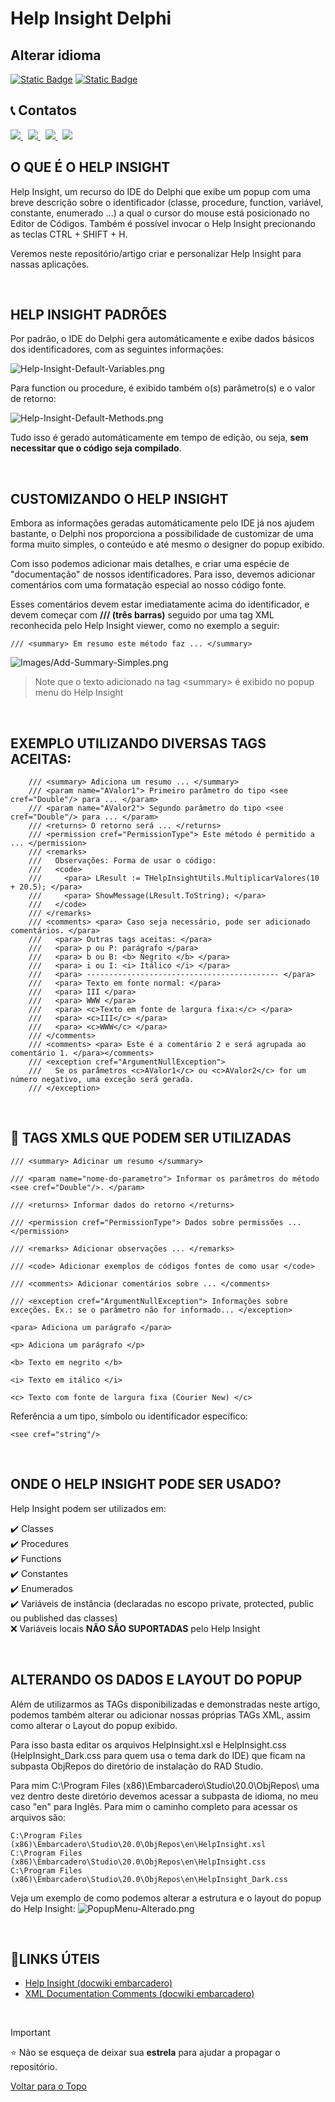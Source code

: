 # Help Insight **Delphi**

## Alterar idioma
[![Static Badge](https://img.shields.io/badge/Portugu%C3%AAs-(ptBR)-green)](https://github.com/Code4Delphi/help-insight-delphi)
[![Static Badge](https://img.shields.io/badge/English-(en)-red)](https://github.com/Code4Delphi/help-insight-delphi/blob/master/README.en.md)

## 📞 Contatos

<p align="left">
  <a href="https://t.me/Code4Delphi" target="_blank">
    <img src="https://img.shields.io/badge/Telegram:-Join%20Channel-blue?logo=telegram">
  </a>   
   &nbsp;
  <a href="https://www.youtube.com/@code4delphi" target="_blank">
    <img src="https://img.shields.io/badge/YouTube:-Join%20Channel-red?logo=youtube&logoColor=red">
  </a> 
   &nbsp;
  <a href="https://www.linkedin.com/in/cesar-cardoso-dev" target="_blank">
    <img src="https://img.shields.io/badge/LinkedIn:-Follow-blue?logo=LinkedIn&logoColor=blue">
  </a> 
  &nbsp;
  <a href="mailto:contato@code4delphi.com.br" target="_blank">
    <img src="https://img.shields.io/badge/E--mail-contato%40code4delphi.com.br-yellowgreen?logo=maildotru&logoColor=yellowgreen">
  </a>
</p>

## O QUE É O HELP INSIGHT

Help Insight, um recurso do IDE do Delphi que exibe um popup com uma breve descrição sobre o identificador (classe, procedure, function, variável, constante, enumerado ...) a qual o cursor do mouse está posicionado no Editor de Códigos. Também é possível invocar o Help Insight precionando as teclas CTRL + SHIFT + H.

Veremos neste repositório/artigo criar e personalizar Help Insight para nassas aplicações.

<br/>

## HELP INSIGHT PADRÕES
Por padrão, o IDE do Delphi gera automáticamente e exibe dados básicos dos identificadores, com as seguintes informações:

![Help-Insight-Default-Variables.png](https://github.com/Code4Delphi/help-insight-delphi/blob/master/Images/Help-Insight-Default-Variables.png)

Para function ou procedure, é exibido também o(s) parâmetro(s) e o valor de retorno:

![Help-Insight-Default-Methods.png](https://github.com/Code4Delphi/help-insight-delphi/blob/master/Images/Help-Insight-Default-Methods.png)
 
Tudo isso é gerado automáticamente em tempo de edição, ou seja, **sem necessitar que o código seja compilado**.

<br/>

## CUSTOMIZANDO O HELP INSIGHT
Embora as informações geradas automáticamente pelo IDE já nos ajudem bastante, o Delphi nos proporciona a possibilidade de customizar de uma forma muito simples, o conteúdo e até mesmo o designer do popup exibido.

Com isso podemos adicionar mais detalhes, e criar uma espécie de "documentação" de nossos identificadores.
Para isso, devemos adicionar comentários com uma formatação especial ao nosso código fonte. 

Esses comentários devem estar imediatamente acima do identificador, e devem começar com **/// (três barras)** seguido por uma tag XML reconhecida pelo Help Insight viewer, como no exemplo a seguir:
```
/// <summary> Em resumo este método faz ... </summary>
```

![Images/Add-Summary-Simples.png](https://github.com/Code4Delphi/help-insight-delphi/blob/master/Images/Add-Summary-Simples.png)

> Note que o texto adicionado na tag \<summary> é exibido no popup menu do Help Insight

<br/>

## EXEMPLO UTILIZANDO DIVERSAS TAGS ACEITAS:
```
    /// <summary> Adiciona um resumo ... </summary>
    /// <param name="AValor1"> Primeiro parâmetro do tipo <see cref="Double"/> para ... </param>
    /// <param name="AValor2"> Segundo parâmetro do tipo <see cref="Double"/> para ... </param>
    /// <returns> O retorno será ... </returns>
    /// <permission cref="PermissionType"> Este método é permitido a ... </permission>
    /// <remarks>
    ///   Observações: Forma de usar o código:
    ///   <code>
    ///     <para> LResult := THelpInsightUtils.MultiplicarValores(10 + 20.5); </para>
    ///     <para> ShowMessage(LResult.ToString); </para>
    ///   </code>
    /// </remarks>
    /// <comments> <para> Caso seja necessário, pode ser adicionado comentários. </para>
    ///   <para> Outras tags aceitas: </para>
    ///   <para> p ou P: parágrafo </para>
    ///   <para> b ou B: <b> Negrito </b> </para>
    ///   <para> i ou I: <i> Itálico </i> </para>
    ///   <para> ------------------------------------------- </para>
    ///   <para> Texto em fonte normal: </para>
    ///   <para> III </para>
    ///   <para> WWW </para>
    ///   <para> <c>Texto em fonte de largura fixa:</c> </para>
    ///   <para> <c>III</c> </para>
    ///   <para> <c>WWW</c> </para>
    /// </comments>
    /// <comments> <para> Este é a comentário 2 e será agrupada ao comentário 1. </para></comments>
    /// <exception cref="ArgumentNullException">
    ///   Se os parâmetros <c>AValor1</c> ou <c>AValor2</c> for um número negativo, uma exceção será gerada.
    /// </exception>
```

<br/>

## 📄 TAGS XMLS QUE PODEM SER UTILIZADAS
```
/// <summary> Adicinar um resumo </summary>
```
```
/// <param name="nome-do-parametro"> Informar os parâmetros do método <see cref="Double"/>. </param>
```
```
/// <returns> Informar dados do retorno </returns>
```
```
/// <permission cref="PermissionType"> Dados sobre permissões ... </permission>
```
```
/// <remarks> Adicionar observações ... </remarks>
```
```
/// <code> Adicionar exemplos de códigos fontes de como usar </code>
```
```
/// <comments> Adicionar comentários sobre ... </comments>
```
```
/// <exception cref="ArgumentNullException"> Informações sobre exceções. Ex.: se o parâmetro não for informado... </exception>
```
```
<para> Adiciona um parágrafo </para>
```
```
<p> Adiciona um parágrafo </p>
```
```
<b> Texto em negrito </b>
```
```
<i> Texto em itálico </i>
```
```
<c> Texto com fonte de largura fixa (Courier New) </c>
```
Referência a um tipo, símbolo ou identificador específico:
```
<see cref="string"/>
```

<br/>

## ONDE O HELP INSIGHT PODE SER USADO?
Help Insight podem ser utilizados em:

✔️ Classes <br/>
✔️ Procedures <br/>
✔️ Functions <br/>
✔️ Constantes <br/>
✔️ Enumerados <br/>
✔️ Variáveis de instância (declaradas no escopo private, protected, public ou published das classes) <br/>
❌ Variáveis locais **NÃO SÃO SUPORTADAS** pelo Help Insight

<br/>

## ALTERANDO OS DADOS E LAYOUT DO POPUP
Além de utilizarmos as TAGs disponibilizadas e demonstradas neste artigo, podemos também alterar ou adicionar nossas próprias TAGs XML, assim como alterar o Layout do popup exibido. 

Para isso basta editar os arquivos HelpInsight.xsl e HelpInsight.css (HelpInsight_Dark.css para quem usa o tema dark do IDE) que ficam na subpasta ObjRepos do diretório de instalação do RAD Studio.

Para mim C:\Program Files (x86)\Embarcadero\Studio\20.0\ObjRepos\ uma vez dentro deste diretório devemos acessar a subpasta de idioma, no meu caso "en" para Inglês. Para mim o caminho completo para acessar os arquivos são:
```
C:\Program Files (x86)\Embarcadero\Studio\20.0\ObjRepos\en\HelpInsight.xsl
C:\Program Files (x86)\Embarcadero\Studio\20.0\ObjRepos\en\HelpInsight.css
C:\Program Files (x86)\Embarcadero\Studio\20.0\ObjRepos\en\HelpInsight_Dark.css
```

Veja um exemplo de como podemos alterar a estrutura e o layout do popup do Help Insight:
![PopupMenu-Alterado.png](https://github.com/Code4Delphi/help-insight-delphi/blob/master/Images/PopupMenu-Alterado.png)

<br/>

## 🔗LINKS ÚTEIS
- [Help Insight (docwiki embarcadero)](https://docwiki.embarcadero.com/RADStudio/Athens/en/Help_Insight)
- [XML Documentation Comments (docwiki embarcadero)](https://docwiki.embarcadero.com/RADStudio/Athens/en/XML_Documentation_Comments)

<br/>

> [!IMPORTANT]
> ⭐ Não se esqueça de deixar sua **estrela** para ajudar a propagar o repositório.

[Voltar para o Topo](#help-insight-delphi) 




